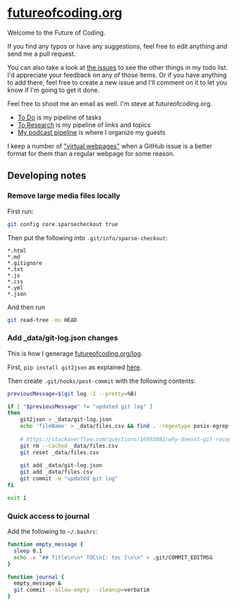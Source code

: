 # [futureofcoding.org](http://futureofcoding.org)

Welcome to the Future of Coding.

If you find any typos or have any suggestions, feel free to edit anything and send me a pull request.

You can also take a look at [the issues](https://github.com/stevekrouse/futureofcoding.org/issues) to see the other things in my todo list. I'd appreciate your feedback on any of those items. Or if you have anything to add there, feel free to create a new issue and I'll comment on it to let you know if I'm going to get it done. 

Feel free to shoot me an email as well. I'm steve at futureofcoding.org.

* [To Do](https://github.com/stevekrouse/futureofcoding.org/projects/3) is my pipeline of tasks
* [To Research](https://github.com/stevekrouse/futureofcoding.org/projects/2) is my pipeline of links and topics
* [My podcast pipeline](https://github.com/stevekrouse/futureofcoding.org/projects/1) is where I organize my guests

I keep a number of ["virtual webpages"](https://github.com/stevekrouse/futureofcoding.org/issues?q=is%3Aopen+is%3Aissue+label%3A%22virtual+webpage%22) when a GitHub issue is a better format for them than a regular webpage for some reason.

## Developing notes

### Remove large media files locally

First run:

```bash
git config core.sparsecheckout true
```

Then put the following into `.git/info/sparse-checkout`:

```
*.html
*.md
*.gitignore
*.txt
*.js
*.css
*.yml
*.json
```

And then run 


```bash
git read-tree -mu HEAD
```


### Add _data/git-log.json changes

This is how I generage [futureofcoding.org/log](futureofcoding.org/log).

First, `pip install git2json` as explained [here](https://github.com/tarmstrong/git2json#installation).

Then create `.git/hooks/post-commit` with the following contents:

```bash
previousMessage=$(git log -1 --pretty=%B)

if [ "$previousMessage" != "updated git log" ]
then
    git2json > _data/git-log.json
    echo 'fileName' > _data/files.csv && find . -regextype posix-egrep -regex ".*\.(md|html)$"  -not -path "./_site/*" >> _data/files.csv
    
    # https://stackoverflow.com/questions/16993082/why-doesnt-git-recognize-that-my-file-has-been-changed-therefore-git-add-not-w
    git rm --cached _data/files.csv
    git reset _data/files.csv
    
    git add _data/git-log.json
    git add _data/files.csv
    git commit -m "updated git log" 
fi

exit 1
```

### Quick access to journal

Add the following to `~/.bashrc`:

```bash
function empty_message {
  sleep 0.1
  echo -e "## Title\n\n* TOC\n{: toc }\n\n" > .git/COMMIT_EDITMSG
}

function journal {
  empty_message & 
  git commit --allow-empty --cleanup=verbatim
}
```


